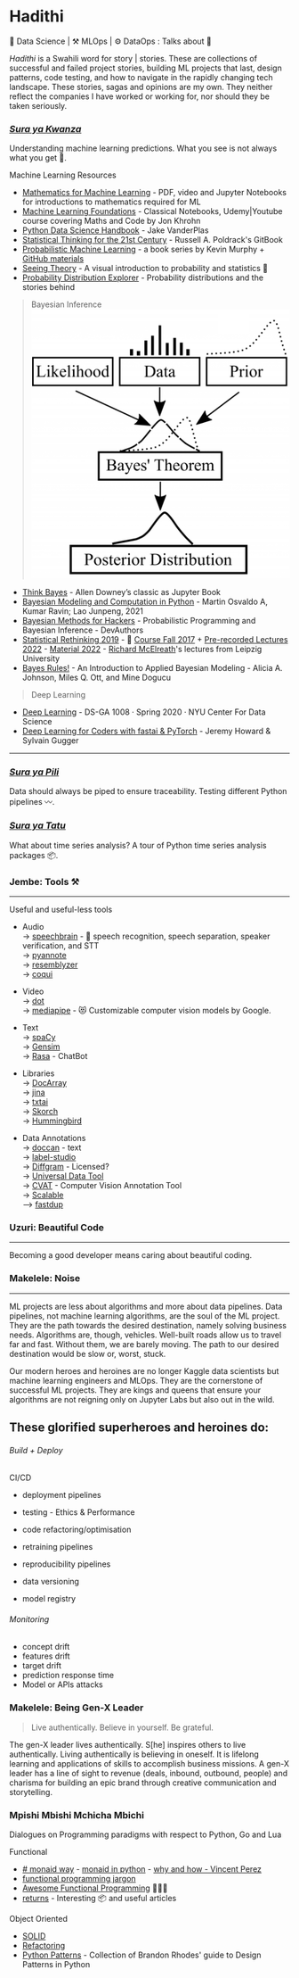 # Hadithi
🧪 Data Science | ⚒️ MLOps | ⚙️ DataOps : Talks about 🦄

_Hadithi_ is a Swahili word for story | stories. These are collections of successful and failed project stories, building ML projects that last, design patterns, code testing, and how to navigate in the rapidly changing tech landscape. These stories, sagas and opinions are my own. They neither reflect the companies I have worked or working for, nor should they be taken seriously.

### [_Sura ya Kwanza_](https://github.com/Proteusiq/hadithi/tree/main/mlfluke)
Understanding machine learning predictions. What you see is not always what you get 🤖. 

Machine Learning Resources
- [Mathematics for Machine Learning](https://mml-book.github.io/) - PDF, video and Jupyter Notebooks for introductions to mathematics required for ML
- [Machine Learning Foundations](https://github.com/jonkrohn/ML-foundations) - Classical Notebooks, Udemy|Youtube course covering Maths and Code by Jon Khrohn
- [Python Data Science Handbook](https://nbviewer.org/github/jakevdp/PythonDataScienceHandbook/blob/master/notebooks/Index.ipynb) - Jake VanderPlas
- [Statistical Thinking for the 21st Century](https://statsthinking21.github.io/statsthinking21-core-site/) - Russell A. Poldrack's GitBook
- [Probabilistic Machine Learning](https://probml.github.io/pml-book/) - a book series by Kevin Murphy + [GitHub materials](https://github.com/probml)
- [Seeing Theory](https://seeing-theory.brown.edu/index.html) - A visual introduction to probability and statistics 💎
- [Probability Distribution Explorer](https://distribution-explorer.github.io/index.html#) - Probability distributions and the stories behind

> Bayesian Inference
![bayesian](mlfluke/notebooks/Bayesian.PNG)
- [Think Bayes](http://allendowney.github.io/ThinkBayes2) - Allen Downey’s classic as Jupyter Book
- [Bayesian Modeling and Computation in Python](https://bayesiancomputationbook.com/welcome.html) - Martin Osvaldo A, Kumar Ravin; Lao Junpeng, 2021
- [Bayesian Methods for Hackers](http://camdavidsonpilon.github.io/Probabilistic-Programming-and-Bayesian-Methods-for-Hackers) - Probabilistic Programming and Bayesian Inference - DevAuthors
- [Statistical Rethinking 2019](https://github.com/Booleans/statistical-rethinking/raw/master/Statistical%20Rethinking%202nd%20Edition.pdf) - 👑 [Course Fall 2017](https://youtube.com/playlist?list=PLDcUM9US4XdM9_N6XUUFrhghGJ4K25bFc) + [Pre-recorded Lectures 2022](https://www.youtube.com/playlist?list=PLDcUM9US4XdMROZ57-OIRtIK0aOynbgZN) - [Material 2022](https://github.com/rmcelreath/stat_rethinking_2022) - [Richard McElreath](https://xcelab.net/rm/)'s lectures from Leipzig University
- [Bayes Rules!](https://www.bayesrulesbook.com/) - An Introduction to Applied Bayesian Modeling - Alicia A. Johnson, Miles Q. Ott, and  Mine Dogucu

> Deep Learning
- [Deep Learning](https://atcold.github.io/pytorch-Deep-Learning/) - DS-GA 1008 · Spring 2020 · NYU Center For Data Science
- [Deep Learning
for Coders with
fastai & PyTorch](https://course.fast.ai/Resources/book.html) - Jeremy Howard &
Sylvain Gugger
___

### [_Sura ya Pili_](https://github.com/Proteusiq/hadithi/tree/main/pipelines) 
Data should always be piped to ensure traceability. Testing different Python pipelines 〰.

### [_Sura ya Tatu_](https://github.com/Proteusiq/hadithi/tree/main/timeseries)
What about time series analysis? A tour of Python time series analysis packages 📦.


### Jembe: Tools ⚒️ 
___
Useful and useful-less tools
- Audio <br>
 -> [speechbrain](https://github.com/speechbrain/speechbrain) - 🤗 speech recognition, speech separation, speaker verification, and STT<br>
 -> [pyannote](https://github.com/pyannote/pyannote-audio) <br>
 -> [resemblyzer](https://github.com/resemble-ai/Resemblyzer) <br>
 -> [coqui](https://github.com/coqui-ai/TTS) <br>

- Video <br>
 -> [dot](https://github.com/sensity-ai/dot) <br>
 -> [mediapipe](https://github.com/google/mediapipe) - 😻 Customizable computer vision models by Google.

- Text <br>
  -> [spaCy](https://github.com/explosion/spaCy) <br>
  -> [Gensim](https://github.com/RaRe-Technologies/gensim) <br>
  -> [Rasa](https://github.com/RasaHQ/rasa) - ChatBot

- Libraries <br>
  -> [DocArray](https://github.com/jina-ai/docarray) <br>
  -> [jina](https://github.com/jina-ai/jina)  <br>
  -> [txtai](https://github.com/neuml/txtai) <br>
  -> [Skorch](https://github.com/skorch-dev/skorch) <br>
  -> [Hummingbird](https://github.com/microsoft/hummingbird) <br>

- Data Annotations <br>
  -> [doccan](https://github.com/doccano/doccano) - text <br>
  -> [label-studio](https://github.com/heartexlabs/label-studio) <br>
  -> [Diffgram](https://github.com/diffgram/diffgram) - Licensed? <br>
  -> [Universal Data Tool](https://github.com/UniversalDataTool/universal-data-tool) <br> 
  -> [CVAT](https://github.com/openvinotoolkit/cvat) - Computer Vision Annotation Tool <br>
  -> [Scalable](https://github.com/scalabel/scalabel) <br>
  --> [fastdup](https://github.com/visualdatabase/fastdup)


### Uzuri: Beautiful Code
___

Becoming a good developer means caring about beautiful coding.

### Makelele: Noise
___
ML projects are less about algorithms and more about data pipelines. Data pipelines, not machine learning algorithms, are the soul of the ML project. They are the path towards the desired destination, namely solving business needs. Algorithms are, though, vehicles. 
Well-built roads allow us to travel far and fast. Without them, we are barely moving. The path to our desired destination would be slow or, worst, stuck. 

Our modern heroes and heroines are no longer Kaggle data scientists but machine learning engineers and MLOps. They are the cornerstone of successful ML projects. They are kings and queens that ensure your algorithms are not reigning only on Jupyter Labs but also out in the wild.

These glorified superheroes and heroines do:
---

###### Build + Deploy

CI/CD 
-   deployment pipelines
-   testing - Ethics & Performance 
-   code refactoring/optimisation 
-   retraining pipelines

-   reproducibility pipelines
-   data versioning 
-   model registry

###### Monitoring 
-  concept drift
-  features drift
-  target drift
-  prediction response time
-  Model or APIs attacks

### Makelele: Being Gen-X Leader
> Live authentically. Believe in yourself. Be grateful.

The gen-X leader lives authentically. S[he] inspires others to live authentically. Living authentically is believing in oneself. It is lifelong learning and applications of skills to accomplish business missions.
A gen-X leader has a line of sight to revenue (deals, inbound, outbound, people) and charisma for building an epic brand through creative communication and storytelling.



### Mpishi Mbishi Mchicha Mbichi

Dialogues on Programming paradigms with respect to Python, Go and Lua

Functional 
  - [# monaid way](https://github.com/cognitedata/Expression) - [monaid in python](https://www.philliams.com/monads-in-python/) - [why and how - Vincent Perez](https://youtu.be/4DZ4vPkuMLk) <br>
  - [functional programming jargon](https://github.com/jmesyou/functional-programming-jargon.py) <br>
  - [Awesome Functional Programming](https://github.com/sfermigier/awesome-functional-python) 🙈🙉🙊<br>
  - [returns](https://github.com/dry-python/returns) - Interesting 📦 and useful articles <br>

Object Oriented 
  - [SOLID](https://github.com/tuvo1106/python_design_patterns)
  - [Refactoring](https://refactoring.guru/design-patterns)
  - [Python Patterns](https://python-patterns.guide/) - Collection of Brandon Rhodes' guide to Design Patterns in Python


